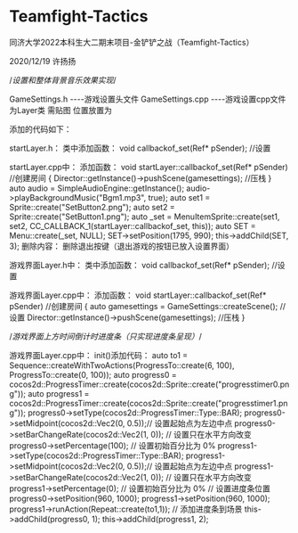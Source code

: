 # Teamfight-Tactics
同济大学2022本科生大二期末项目-金铲铲之战（Teamfight-Tactics）

2020/12/19 许扬扬

/*设置和整体背景音乐效果实现*/

GameSettings.h       ----游戏设置头文件
GameSettings.cpp     ----游戏设置cpp文件
为Layer类 需贴图 位置放置为


添加的代码如下：

startLayer.h：
类中添加函数：
  void callbackof_set(Ref* pSender);  //设置

startLayer.cpp中：
添加函数：
  void startLayer::callbackof_set(Ref* pSender)   //创建房间
  {
	Director::getInstance()->pushScene(gamesettings);   //压栈
  }
  auto audio = SimpleAudioEngine::getInstance();
  audio->playBackgroundMusic("Bgm1.mp3", true);
  auto set1 = Sprite::create("SetButton2.png");
  auto set2 = Sprite::create("SetButton1.png");
  auto _set = MenuItemSprite::create(set1, set2,
	CC_CALLBACK_1(startLayer::callbackof_set, this));
  auto SET = Menu::create(_set, NULL);
  SET->setPosition(1795, 990);
  this->addChild(SET, 3);
删除内容：
删除退出按键（退出游戏的按钮已放入设置界面）

游戏界面Layer.h中：
类中添加函数：
  void callbackof_set(Ref* pSender);  //设置

游戏界面Layer.cpp中：
添加函数：
  void startLayer::callbackof_set(Ref* pSender)   //创建房间
  {
	auto gamesettings = GameSettings::createScene(); //设置
	Director::getInstance()->pushScene(gamesettings);   //压栈
  }


/*游戏界面上方时间倒计时进度条（只实现进度条呈现）*/

游戏界面Layer.cpp中：
init()添加代码：
	auto to1 = Sequence::createWithTwoActions(ProgressTo::create(6, 100), ProgressTo::create(0, 100));
	auto progress0 = cocos2d::ProgressTimer::create(cocos2d::Sprite::create("progresstimer0.png"));
	auto progress1 = cocos2d::ProgressTimer::create(cocos2d::Sprite::create("progresstimer1.png"));
	progress0->setType(cocos2d::ProgressTimer::Type::BAR);
	progress0->setMidpoint(cocos2d::Vec2(0, 0.5));// 设置起始点为左边中点
	progress0->setBarChangeRate(cocos2d::Vec2(1, 0)); // 设置只在水平方向改变
	progress0->setPercentage(100); // 设置初始百分比为 0%
	progress1->setType(cocos2d::ProgressTimer::Type::BAR);
	progress1->setMidpoint(cocos2d::Vec2(0, 0.5));// 设置起始点为左边中点
	progress1->setBarChangeRate(cocos2d::Vec2(1, 0)); // 设置只在水平方向改变
	progress1->setPercentage(0); // 设置初始百分比为 0%
	// 设置进度条位置
	progress0->setPosition(960, 1000);
	progress1->setPosition(960, 1000);
	progress1->runAction(Repeat::create(to1,1));
	// 添加进度条到场景
	this->addChild(progress0, 1);
	this->addChild(progress1, 2);
